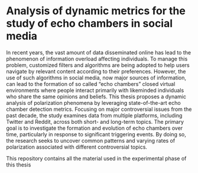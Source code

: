 # Analysis of dynamic metrics for the study of echo chambers in social media

In recent years, the vast amount of data disseminated online has lead to the phenomenon
of information overload affecting individuals. To manage this problem, customized filters
and algorithms are being adopted to help users navigate by relevant content according to
their preferences. However, the use of such algorithms in social media, now major sources
of information, can lead to the formation of so called “echo chambers” closed virtual
environments where people interact primarily with likeminded individuals who share the
same opinions and beliefs.
This thesis proposes a dynamic analysis of polarization phenomena by leveraging
state-of-the-art echo chamber detection metrics. Focusing on major controversial issues
from the past decade, the study examines data from multiple platforms, including Twitter
and Reddit, across both short- and long-term topics. The primary goal is to investigate the
formation and evolution of echo chambers over time, particularly in response to significant triggering events. By doing so, the research seeks to uncover common patterns and
varying rates of polarization associated with different controversial topics.

This repository contains all the material used in the experimental phase of this thesis
